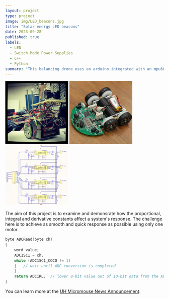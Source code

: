 ```yaml
---
layout: project
type: project
image: img/LED_beacons.jpg
title: "Solar energy LED beacons"
date: 2023-09-28
published: true
labels:
  - LED
  - Switch Mode Power Supplies
  - C++
  - Python
summary: "This balancing drone uses an arduino integrated with an mpu6050 sensor and a brushless motor to control its angle using a PID algorithm."
---
```


<div class="text-center p-4">
  <img width="200px" src="../img/micromouse/micromouse-robot.png" class="img-thumbnail" >
  <img width="200px" src="../img/micromouse/micromouse-robot-2.jpg" class="img-thumbnail" >
  <img width="200px" src="../img/micromouse/micromouse-circuit.png" class="img-thumbnail" >
</div>

The aim of this project is to examine and demonsrate how the proportional, integral and derivative constants affect a system's response. The challenge here is to achieve as smooth and quick response as possible using only one motor.


```cpp
byte ADCRead(byte ch)
{
    word value;
    ADC1SC1 = ch;
    while (ADC1SC1_COCO != 1)
    {   // wait until ADC conversion is completed   
    }
    return ADC1RL;  // lower 8-bit value out of 10-bit data from the ADC
}
```

You can learn more at the [UH Micromouse News Announcement](https://manoa.hawaii.edu/news/article.php?aId=2857).
